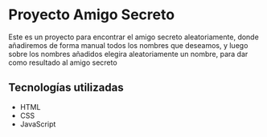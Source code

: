 # Proyecto Amigo Secreto

Este es un proyecto para encontrar el amigo secreto aleatoriamente, donde añadiremos de forma manual todos los nombres que deseamos, y luego sobre los nombres añadidos elegira aleatoriamente un nombre, para dar como resultado al amigo secreto

## Tecnologías utilizadas
- HTML
- CSS
- JavaScript
